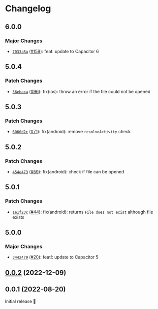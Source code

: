 # Changelog

## 6.0.0

### Major Changes

- [`7033a8a`](https://github.com/capawesome-team/capacitor-plugins/commit/7033a8a42984523902f125239c3623e1e872b489) ([#159](https://github.com/capawesome-team/capacitor-plugins/pull/159)): feat: update to Capacitor 6

## 5.0.4

### Patch Changes

- [`36ebeca`](https://github.com/capawesome-team/capacitor-plugins/commit/36ebecab922ecd045c6c8163b330ee3142cd7bfd) ([#96](https://github.com/capawesome-team/capacitor-plugins/pull/96)): fix(ios): throw an error if the file could not be opened

## 5.0.3

### Patch Changes

- [`6060d2c`](https://github.com/capawesome-team/capacitor-plugins/commit/6060d2c2c12e2235a2b424a13c62ca0320d76c49) ([#71](https://github.com/capawesome-team/capacitor-plugins/pull/71)): fix(android): remove `resolveActivity` check

## 5.0.2

### Patch Changes

- [`454e473`](https://github.com/capawesome-team/capacitor-plugins/commit/454e47340fdc205adf3d11a7ab4d2f0170108f19) ([#59](https://github.com/capawesome-team/capacitor-plugins/pull/59)): fix(android): check if file can be opened

## 5.0.1

### Patch Changes

- [`1e1f23c`](https://github.com/capawesome-team/capacitor-plugins/commit/1e1f23c20c4072566c108f7d88aa333e4de1aa0b) ([#44](https://github.com/capawesome-team/capacitor-plugins/pull/44)): fix(android): returns `File does not exist` although file exists

## 5.0.0

### Major Changes

- [`3442479`](https://github.com/capawesome-team/capacitor-plugins/commit/3442479e9927c8a9641b0f27c04268d2bdb189a4) ([#20](https://github.com/capawesome-team/capacitor-plugins/pull/20)): feat!: update to Capacitor 5

## [0.0.2](https://github.com/capawesome-team/capacitor-file-opener/compare/v0.0.1...v0.0.2) (2022-12-09)

## 0.0.1 (2022-08-20)

Initial release 🎉
